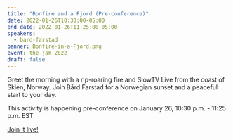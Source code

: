 ```yaml
---
title: "Bonfire and a Fjord (Pre-conference)"
date: 2022-01-26T10:30:00-05:00
end_date: 2022-01-26T11:25:00-05:00
speakers:
  - bard-farstad
banner: Bonfire-in-a-Fjord.png
event: the-jam-2022
draft: false
---
```


Greet the morning with a rip-roaring fire and SlowTV Live from the coast of Skien, Norway. Join Bård Farstad for a Norwegian sunset and a peaceful start to your day.

This activity is happening pre-conference on January 26, 10:30 p.m. - 11:25 p.m. EST

[Join it live!](https://youtu.be/TG0pZnTEWbI?utm_source=conference&utm_medium=post&utm_campaign=activation&utm_id=thejamdev)
